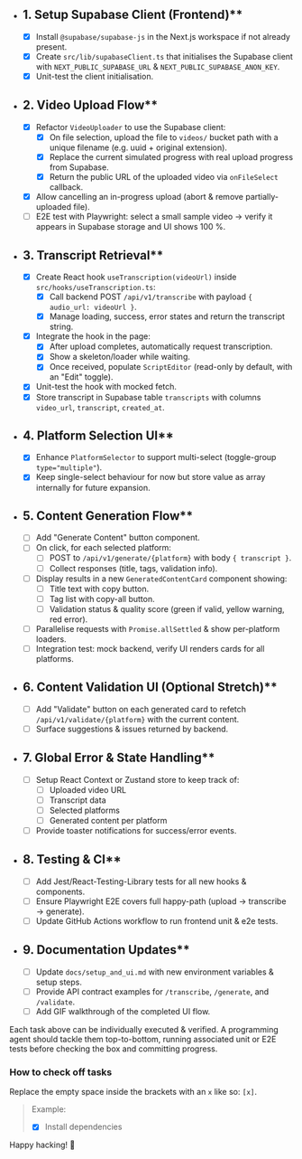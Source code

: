- ## 1. Setup Supabase Client (Frontend)**
  - [x] Install `@supabase/supabase-js` in the Next.js workspace if not already present.
  - [x] Create `src/lib/supabaseClient.ts` that initialises the Supabase client with `NEXT_PUBLIC_SUPABASE_URL` & `NEXT_PUBLIC_SUPABASE_ANON_KEY`.
  - [x] Unit-test the client initialisation.

- ## 2. Video Upload Flow**
  - [x] Refactor `VideoUploader` to use the Supabase client:
    - [x] On file selection, upload the file to `videos/` bucket path with a unique filename (e.g. uuid + original extension).
    - [x] Replace the current simulated progress with real upload progress from Supabase.
    - [x] Return the public URL of the uploaded video via `onFileSelect` callback.
  - [x] Allow cancelling an in-progress upload (abort & remove partially-uploaded file).
  - [ ] E2E test with Playwright: select a small sample video → verify it appears in Supabase storage and UI shows 100 %.

- ## 3. Transcript Retrieval**
  - [x] Create React hook `useTranscription(videoUrl)` inside `src/hooks/useTranscription.ts`:
    - [x] Call backend POST `/api/v1/transcribe` with payload `{ audio_url: videoUrl }`.
    - [x] Manage loading, success, error states and return the transcript string.
  - [x] Integrate the hook in the page:
    - [x] After upload completes, automatically request transcription.
    - [x] Show a skeleton/loader while waiting.
    - [x] Once received, populate `ScriptEditor` (read-only by default, with an "Edit" toggle).
  - [x] Unit-test the hook with mocked fetch.
  - [x] Store transcript in Supabase table `transcripts` with columns `video_url`, `transcript`, `created_at`.

- ## 4. Platform Selection UI**
  - [x] Enhance `PlatformSelector` to support multi-select (toggle-group `type="multiple"`).
  - [x] Keep single-select behaviour for now but store value as array internally for future expansion.

- ## 5. Content Generation Flow**
  - [ ] Add "Generate Content" button component.
  - [ ] On click, for each selected platform:
    - [ ] POST to `/api/v1/generate/{platform}` with body `{ transcript }`.
    - [ ] Collect responses (title, tags, validation info).
  - [ ] Display results in a new `GeneratedContentCard` component showing:
    - [ ] Title text with copy button.
    - [ ] Tag list with copy-all button.
    - [ ] Validation status & quality score (green if valid, yellow warning, red error).
  - [ ] Parallelise requests with `Promise.allSettled` & show per-platform loaders.
  - [ ] Integration test: mock backend, verify UI renders cards for all platforms.

- ## 6. Content Validation UI (Optional Stretch)**
  - [ ] Add "Validate" button on each generated card to refetch `/api/v1/validate/{platform}` with the current content.
  - [ ] Surface suggestions & issues returned by backend.

- ## 7. Global Error & State Handling**
  - [ ] Setup React Context or Zustand store to keep track of:
    - [ ] Uploaded video URL
    - [ ] Transcript data
    - [ ] Selected platforms
    - [ ] Generated content per platform
  - [ ] Provide toaster notifications for success/error events.

- ## 8. Testing & CI**
  - [ ] Add Jest/React-Testing-Library tests for all new hooks & components.
  - [ ] Ensure Playwright E2E covers full happy-path (upload → transcribe → generate).
  - [ ] Update GitHub Actions workflow to run frontend unit & e2e tests.

- ## 9. Documentation Updates**
  - [ ] Update `docs/setup_and_ui.md` with new environment variables & setup steps.
  - [ ] Provide API contract examples for `/transcribe`, `/generate`, and `/validate`.
  - [ ] Add GIF walkthrough of the completed UI flow.

Each task above can be individually executed & verified. A programming agent should tackle them top-to-bottom, running associated unit or E2E tests before checking the box and committing progress. 

### How to check off tasks
Replace the empty space inside the brackets with an `x` like so: `[x]`.
> Example:  
> - [x] Install dependencies

Happy hacking! 🚀 